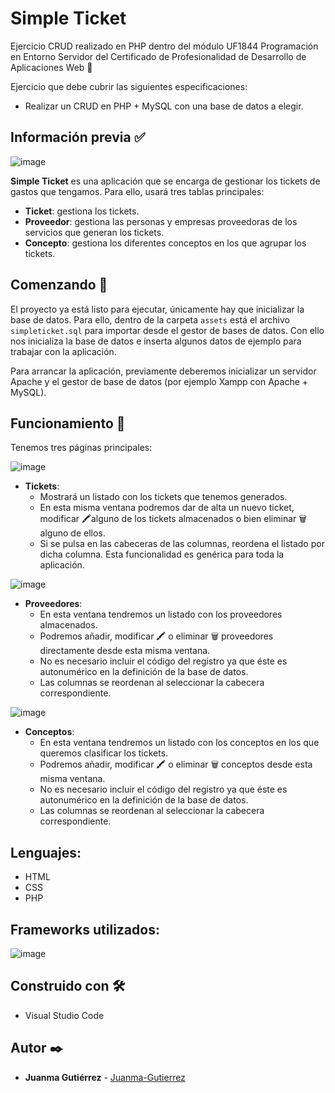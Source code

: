 # Simple Ticket
Ejercicio CRUD realizado en PHP dentro del módulo UF1844 Programación en Entorno Servidor del Certificado de Profesionalidad de Desarrollo de Aplicaciones Web 🧰


Ejercicio que debe cubrir las siguientes especificaciones:

- Realizar un CRUD en PHP + MySQL con una base de datos a elegir.

## Información previa ✅

![image](https://user-images.githubusercontent.com/101201349/190729993-472d3f9d-8eab-4b76-97f6-cb72350bd512.png)

**Simple Ticket** es una aplicación que se encarga de gestionar los tickets de gastos que tengamos. Para ello, usará tres tablas principales:

 - **Ticket**: gestiona los tickets.
 - **Proveedor**: gestiona las personas y empresas proveedoras de los servicios que generan los tickets.
 - **Concepto**: gestiona los diferentes conceptos en los que agrupar los tickets.

## Comenzando 🚀

El proyecto ya está listo para ejecutar, únicamente hay que inicializar la base de datos. Para ello, dentro de la carpeta `assets` está el archivo `simpleticket.sql` para importar desde el gestor de bases de datos. Con ello nos inicializa la base de datos e inserta algunos datos de ejemplo para trabajar con la aplicación.

Para arrancar la aplicación, previamente deberemos inicializar un servidor Apache y el gestor de base de datos (por ejemplo Xampp con Apache + MySQL).

## Funcionamiento 🔨

Tenemos tres páginas principales:

![image](https://user-images.githubusercontent.com/101201349/190728794-23220d00-9225-4b5e-a24a-f760945659d3.png)
-   **Tickets**:
    - Mostrará un listado con los tickets que tenemos generados.
    - En esta misma ventana podremos dar de alta un nuevo ticket, modificar 🖍alguno de los tickets almacenados o bien eliminar 🗑 alguno de ellos.
    - Si se pulsa en las cabeceras de las columnas, reordena el listado por dicha columna. Esta funcionalidad es genérica para toda la aplicación.

![image](https://user-images.githubusercontent.com/101201349/190729538-12f470ac-8eee-449b-ab21-9ffcfe770fd7.png)

-   **Proveedores**:
    - En esta ventana tendremos un listado con los proveedores almacenados.
    - Podremos añadir, modificar 🖍 o eliminar 🗑 proveedores directamente desde esta misma ventana.
    - No es necesario incluir el código del registro ya que éste es autonumérico en la definición de la base de datos.
    - Las columnas se reordenan al seleccionar la cabecera correspondiente.

![image](https://user-images.githubusercontent.com/101201349/190729839-a25e4fd4-e835-4da9-9b48-2f3d4be03a58.png)
-   **Conceptos**:
    - En esta ventana tendremos un listado con los conceptos en los que queremos clasificar los tickets.
    - Podremos añadir, modificar 🖍 o eliminar 🗑 conceptos desde esta misma ventana.
	- No es necesario incluir el código del registro ya que éste es autonumérico en la definición de la base de datos.
    - Las columnas se reordenan al seleccionar la cabecera correspondiente.


## Lenguajes:

-   HTML
-   CSS
-   PHP

## Frameworks utilizados:
![image](https://user-images.githubusercontent.com/101201349/190742368-477874bd-e87e-4db7-af85-1931043931a6.png)

## Construido con 🛠️

- Visual Studio Code

## Autor ✒️

-   **Juanma Gutiérrez** - [Juanma-Gutierrez](https://github.com/Juanma-Gutierrez)
